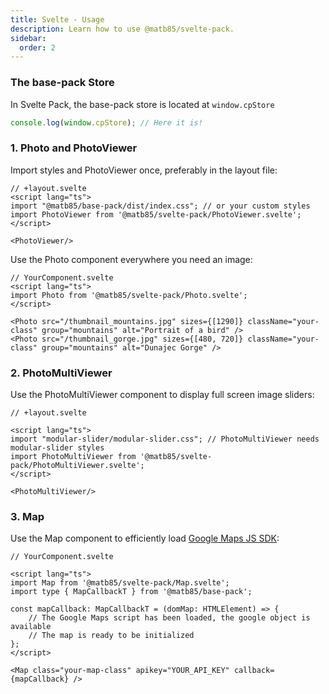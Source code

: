 ```yaml
---
title: Svelte - Usage
description: Learn how to use @matb85/svelte-pack.
sidebar:
  order: 2
---
```


### The base-pack Store

In Svelte Pack, the base-pack store is located at `window.cpStore`

```ts
console.log(window.cpStore); // Here it is!
```

### 1. Photo and PhotoViewer

Import styles and PhotoViewer once, preferably in the layout file:

```svelte
// +layout.svelte
<script lang="ts">
import "@matb85/base-pack/dist/index.css"; // or your custom styles
import PhotoViewer from '@matb85/svelte-pack/PhotoViewer.svelte';
</script>

<PhotoViewer/>
```

Use the Photo component everywhere you need an image:

```svelte
// YourComponent.svelte
<script lang="ts">
import Photo from '@matb85/svelte-pack/Photo.svelte';
</script>

<Photo src="/thumbnail_mountains.jpg" sizes={[1290]} className="your-class" group="mountains" alt="Portrait of a bird" />
<Photo src="/thumbnail_gorge.jpg" sizes={[480, 720]} className="your-class" group="mountains" alt="Dunajec Gorge" />
```

### 2. PhotoMultiViewer 

Use the PhotoMultiViewer component to display full screen image sliders:

```svelte
// +layout.svelte

<script lang="ts">
import "modular-slider/modular-slider.css"; // PhotoMultiViewer needs modular-slider styles
import PhotoMultiViewer from '@matb85/svelte-pack/PhotoMultiViewer.svelte';
</script>
  
<PhotoMultiViewer/>
```

### 3. Map

Use the Map component to efficiently load [Google Maps JS SDK](https://developers.google.com/maps/documentation/javascript):

```svelte
// YourComponent.svelte

<script lang="ts">
import Map from '@matb85/svelte-pack/Map.svelte';
import type { MapCallbackT } from '@matb85/base-pack';

const mapCallback: MapCallbackT = (domMap: HTMLElement) => {
    // The Google Maps script has been loaded, the google object is available
    // The map is ready to be initialized
};
</script>
  
<Map class="your-map-class" apikey="YOUR_API_KEY" callback={mapCallback} />
```